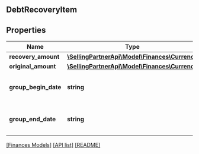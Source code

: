 ## DebtRecoveryItem

## Properties

Name | Type | Description | Notes
------------ | ------------- | ------------- | -------------
**recovery_amount** | [**\SellingPartnerApi\Model\Finances\Currency**](Currency.md) |  | [optional]
**original_amount** | [**\SellingPartnerApi\Model\Finances\Currency**](Currency.md) |  | [optional]
**group_begin_date** | **string** | A date string in ISO 8601 format. | [optional]
**group_end_date** | **string** | A date string in ISO 8601 format. | [optional]

[[Finances Models]](../) [[API list]](../../Api) [[README]](../../../README.md)
